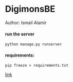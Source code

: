 # DigimonsBE


Author: Ismail Alamir

#### run the server
```
python manage.py runserver
```

#### requirements:
```
pip freeze > requirements.txt
```
[link](https://digimons-be-git-db-ismailalamir.vercel.app/api/v1/digimons)
